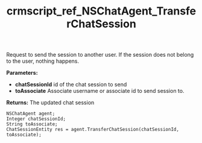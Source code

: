 ﻿---
title: crmscript_ref_NSChatAgent_TransferChatSession
description: ChatSessionEntity TransferChatSession(Integer chatSessionId, String toAssociate)
intellisense: NSChatAgent.TransferChatSession
keywords: NSChatAgent,TransferChatSession
so.topic: reference
---

Request to send the session to another user. If the session does not belong to the user, nothing happens.

**Parameters:**
 - **chatSessionId** id of the chat session to send
 - **toAssociate** Associate username or associate id to send session to.

**Returns:** The updated chat session

```crmscript
NSChatAgent agent;
Integer chatSessionId;
String toAssociate;
ChatSessionEntity res = agent.TransferChatSession(chatSessionId, toAssociate);
```


